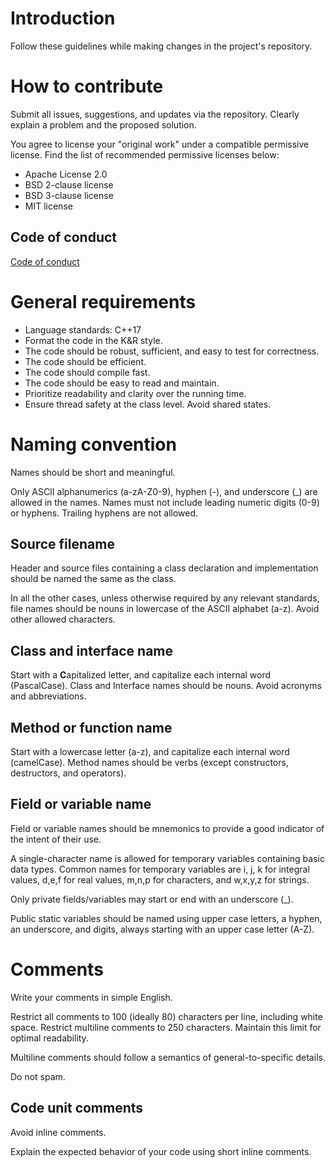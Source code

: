 # Introduction

Follow these guidelines while making changes in the project's repository.

# How to contribute

Submit all issues, suggestions, and updates via the repository. Clearly explain a problem and the proposed solution.

You agree to license your "original work" under a compatible permissive license. Find the list of recommended permissive licenses below:

- Apache License 2.0
- BSD 2-clause license
- BSD 3-clause license
- MIT license

## Code of conduct

[Code of conduct](CODE_OF_CONDUCT.md)

# General requirements

* Language standards: C++17
* Format the code in the K&R style.
* The code should be robust, sufficient, and easy to test for correctness.
* The code should be efficient.
* The code should compile fast.
* The code should be easy to read and maintain.
* Prioritize readability and clarity over the running time.
* Ensure thread safety at the class level. Avoid shared states.

# Naming convention

Names should be short and meaningful.

Only ASCII alphanumerics (a-zA-Z0-9), hyphen (-), and underscore (_) are allowed in the names. Names must not include leading numeric digits (0-9) or hyphens. Trailing hyphens are not allowed.

## Source filename

Header and source files containing a class declaration and implementation should be named the same as the class.

In all the other cases, unless otherwise required by any relevant standards, file names should be nouns in lowercase of the ASCII alphabet (a-z). Avoid other allowed characters.

## Class and interface name

Start with a **C**apitalized letter, and capitalize each internal word (PascalCase). Class and Interface names should be nouns. Avoid acronyms and abbreviations.

## Method or function name

Start with a lowercase letter (a-z), and capitalize each internal word (camelCase). Method names should be verbs (except constructors, destructors, and operators).

## Field or variable name

Field or variable names should be mnemonics to provide a good indicator of the intent of their use.

A single-character name is allowed for temporary variables containing basic data types. Common names for temporary variables are i, j, k for integral values, d,e,f for real values,  m,n,p for characters, and w,x,y,z for strings.

Only private fields/variables may start or end with an underscore (_).

Public static variables should be named using upper case letters, a hyphen, an underscore, and digits, always starting with an upper case letter (A-Z).

# Comments

Write your comments in simple English.

Restrict all comments to 100 (ideally 80) characters per line, including white space. Restrict multiline comments to 250 characters. Maintain this limit for optimal readability.

Multiline comments should follow a semantics of general-to-specific details.

Do not spam.

## Code unit comments

Avoid inline comments.

Explain the expected behavior of your code using short inline comments.
